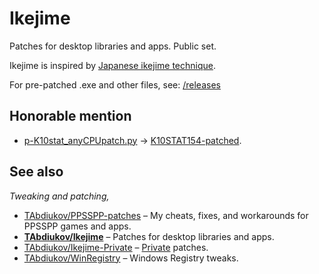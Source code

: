 #  Ikejime
Patches for desktop libraries and apps. Public set.

Ikejime is inspired by [Japanese ikejime technique](https://en.wikipedia.org/wiki/Ikejime).

For pre-patched .exe and other files, see: [/releases](./releases)  

## Honorable mention

* [p-K10stat_anyCPUpatch.py](./p-K10stat_anyCPUpatch.py) -> [K10STAT154-patched](https://github.com/TAbdiukov/Ikejime/releases/tag/K10STAT154-patched).

## See also
*Tweaking and patching,*  

* [TAbdiukov/PPSSPP-patches](https://github.com/TAbdiukov/PPSSPP-patches) – My cheats, fixes, and workarounds for PPSSPP games and apps.
* **<ins>TAbdiukov/Ikejime</ins>** – Patches for desktop libraries and apps.
* [TAbdiukov/Ikejime-Private](https://github.com/TAbdiukov/Ikejime-Private) – <ins>Private</ins> patches.
* [TAbdiukov/WinRegistry](https://github.com/TAbdiukov/WinRegistry) – Windows Registry tweaks.

